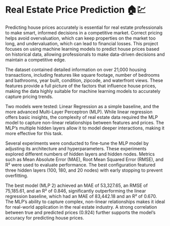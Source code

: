 # Real Estate Price Prediction 🏠💹  

Predicting house prices accurately is essential for real estate professionals to make smart, informed decisions in a competitive market. Correct pricing helps avoid overvaluation, which can keep properties on the market too long, and undervaluation, which can lead to financial losses. This project focuses on using machine learning models to predict house prices based on historical data, allowing professionals to make data-driven decisions and maintain a competitive edge.

The dataset contained detailed information on over 21,000 housing transactions, including features like square footage, number of bedrooms and bathrooms, year built, condition, zipcode, and waterfront views. These features provide a full picture of the factors that influence house prices, making the data highly suitable for machine learning models to accurately capture pricing trends.

Two models were tested: Linear Regression as a simple baseline, and the more advanced Multi-Layer Perceptron (MLP). While linear regression offers basic insights, the complexity of real estate data required the MLP model to capture non-linear relationships between features and prices. The MLP’s multiple hidden layers allow it to model deeper interactions, making it more effective for this task.

Several experiments were conducted to fine-tune the MLP model by adjusting its architecture and hyperparameters. These experiments explored different numbers of hidden layers and hidden nodes. Metrics such as Mean Absolute Error (MAE), Root Mean Squared Error (RMSE), and R² were used to evaluate performance. The best configuration featured three hidden layers (100, 180, and 20 nodes) with early stopping to prevent overfitting.

The best model (MLP 2) achieved an MAE of 53,327.65, an RMSE of 75,185.61, and an R² of 0.846, significantly outperforming the linear regression baseline, which had an MAE of 83,442.18 and an R² of 0.670. The MLP’s ability to capture complex, non-linear relationships makes it ideal for real-world application in the real estate industry. A strong correlation between true and predicted prices (0.924) further supports the model’s accuracy for predicting house prices.
